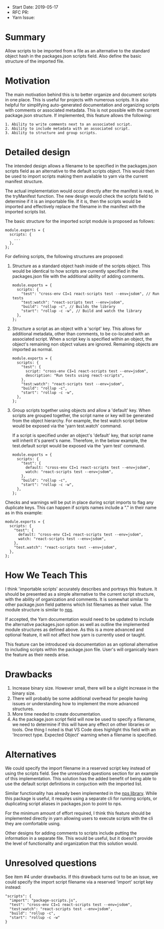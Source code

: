 - Start Date: 2019-05-17
- RFC PR: 
- Yarn Issue: 

# Summary

Allow scripts to be imported from a file as an alternative to the standard object hash in the packages.json scripts field.  Also define the basic structure of the imported file.

# Motivation

The main motivation behind this is to better organize and document scripts in one place.  This is useful for projects with numerous scripts.  It is also helpful for simplifying auto-generated documentation and organizing scripts with comments or associated metadata. This is not possible with the current package.json structure.  If implemented, this feature allows the following:

    1. Ability to write comments next to an associated script.
    2. Ability to include metadata with an associated script.
    3. Ability to structure and group scripts.

# Detailed design

The intended design allows a filename to be specified in the packages.json scripts field as an alternative to the default scripts object.  This would then be used to import scripts making them available to yarn via the current manifest structure.

The actual implementation would occur directly after the manifest is read, in the tryManifest function.  The new design would check the scripts field to determine if it is an importable file.  If it is, then the scripts would be imported and effectively replace the filename in the manifest with the imported scripts list.

The basic structure for the imported script module is proposed as follows:

    module.exports = {
      scripts: {
        ...
      },
    };

For defining scripts, the following structures are proposed:

1.  Structure as a standard object hash inside of the scripts object.  This
    would be identical to how scripts are currently specified in the
    packages.json file with the additional ability of adding comments.    

        module.exports = {
          scripts: {
            "test": "cross-env CI=1 react-scripts test --env=jsdom", // Run tests
            "test:watch": "react-scripts test --env=jsdom",            
            "build": "rollup -c", // Builds the library
            "start": "rollup -c -w", // Build and watch the library            
          },
        };

2.  Structure a script as an object with a 'script' key.  This allows for additional
    metadata, other than comments, to be co-located with an associated script. When a 
    script key is specified within an object, the object's remaining non object values 
    are ignored.  Remaining objects are imported as normal.

        module.exports = {
          scripts: {
            "test": {
              script: "cross-env CI=1 react-scripts test --env=jsdom",
              description: "Run tests using react-scripts",                
            },
            "test:watch": "react-scripts test --env=jsdom",
            "build": "rollup -c",
            "start": "rollup -c -w",            
          },
        };

3.  Group scripts together using objects and allow a 'default' key.  When scripts are grouped
    together, the script name or key will be generated from the object hierarchy.  For example,
    the test watch script below would be exposed via the 'yarn test.watch' command. 
    
    If a script is specified under an object's 'default' key, that script name will inherit 
    it's parent's name.  Therefore, in the below example, the test.default script would be 
    exposed via the 'yarn test' command.     

        module.exports = {
          scripts: {
            "test": {
              default: "cross-env CI=1 react-scripts test --env=jsdom",                
              watch: "react-scripts test --env=jsdom",
            },            
            "build": "rollup -c",
            "start": "rollup -c -w",            
          },
        };

Checks and warnings will be put in place during script imports to flag any duplicate keys. This can happen if scripts names include a "." in their name as in this example:

    module.exports = {
      scripts: {
        "test": {
          default: "cross-env CI=1 react-scripts test --env=jsdom",                
          watch: "react-scripts test --env=jsdom",
        },            
        "test.watch": "react-scripts test --env=jsdom",             
      },
    };

# How We Teach This

I think 'importable scripts' accurately describes and portrays this feature.  It should be presented as a simple alternative to the current script structure, with the ability of organization and comments.  It is somewhat similar to other package.json field patterns 
which list filenames as their value.  The module structure is similar to [nps](https://github.com/kentcdodds/nps).

If accepted, the Yarn documentation would need to be updated to include the alternative packages.json option as well as outline the implemented module structures as defined above. As this is a more advanced and optional feature, it will not affect how yarn is currently used or taught.

This feature can be introduced via documentation as an optional alternative to including scripts within the package.json file.  User's will organically learn the feature as their needs arise.

# Drawbacks

1.  Increase binary size.  However small, there will be a slight increase in the binary size.
2.  There will probably be some additional overhead for people having issues or understanding 
    how to implement the more advanced structures.
3.  More time needed to create documentation.
4.  As the package.json script field will now be used to specify a filename, we need to determine
    if this will have any effect on other libraries or tools.  One thing I noted is that VS Code
    does highlight this field with an 'Incorrect type. Expected Object' warning when a filename is specified.      

# Alternatives

We could specify the import filename in a reserved script key instead of using the scripts field.  See the unresolved questions section for an example of this implementation.  This solution has the added benefit of being able to use the default script definitions in conjuction with the imported list.

Similar functionality has already been implemented in the [nps library](https://github.com/kentcdodds/nps). While this package is useful, it requires using a separate cli for running scripts, or duplicating script aliases in packages.json to point to nps.  

For the minimum amount of effort required, I think this feature should be implemented directly in yarn allowing users to execute scripts with the cli they are comfortable using.

Other designs for adding comments to scripts include putting the information in a separate file.  This would be useful, but it doesn't provide the level of functionality and organization that this solution would.

# Unresolved questions

See item #4 under drawbacks.  If this drawback turns out to be an issue, we could specify the import script filename via a reserved 'import' script key instead: 

    "scripts": {
      "import": "package-scripts.js",
      "test": "cross-env CI=1 react-scripts test --env=jsdom",
      "test:watch": "react-scripts test --env=jsdom",
      "build": "rollup -c",
      "start": "rollup -c -w"
    }


